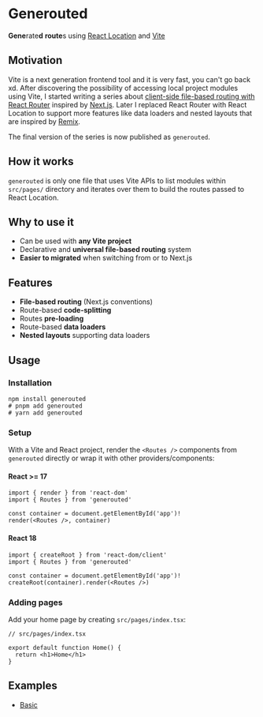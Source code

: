 # Generouted

**Gene**rate**d** **route**s using [React Location](https://react-location.tanstack.com) and [Vite](https://vitejs.dev)

## Motivation

Vite is a next generation frontend tool and it is very fast, you can't go back xd. After discovering the possibility of accessing local project modules using Vite, I started writing a series about [client-side file-based routing with React Router](https://omarelhawary.me/blog/file-based-routing-with-react-router) inspired by [Next.js](https://nextjs.org). Later I replaced React Router with React Location to support more features like data loaders and nested layouts that are inspired by [Remix](https://remix.run).

The final version of the series is now published as `generouted`.

## How it works

`generouted` is only one file that uses Vite APIs to list modules within `src/pages/` directory and iterates over them to build the routes passed to React Location.

## Why to use it

- Can be used with **any Vite project**
- Declarative and **universal file-based routing** system
- **Easier to migrated** when switching from or to Next.js

## Features

- **File-based routing** (Next.js conventions)
- Route-based **code-splitting**
- Routes **pre-loading**
- Route-based **data loaders**
- **Nested layouts** supporting data loaders

## Usage

### Installation

```shell
npm install generouted
# pnpm add generouted
# yarn add generouted
```

### Setup

With a Vite and React project, render the `<Routes />` components from `generouted` directly or wrap it with other providers/components:

#### React >= 17

```tsx
import { render } from 'react-dom'
import { Routes } from 'generouted'

const container = document.getElementById('app')!
render(<Routes />, container)
```

#### React 18

```tsx
import { createRoot } from 'react-dom/client'
import { Routes } from 'generouted'

const container = document.getElementById('app')!
createRoot(container).render(<Routes />)
```

### Adding pages

Add your home page by creating `src/pages/index.tsx`:

```tsx
// src/pages/index.tsx

export default function Home() {
  return <h1>Home</h1>
}
```

## Examples

- [Basic](./examples/basic)
